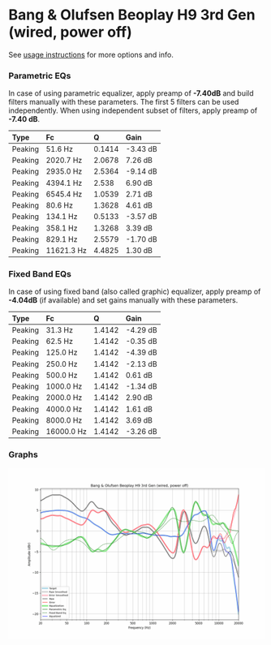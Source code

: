 # Bang & Olufsen Beoplay H9 3rd Gen (wired, power off)
See [usage instructions](https://github.com/jaakkopasanen/AutoEq#usage) for more options and info.

### Parametric EQs
In case of using parametric equalizer, apply preamp of **-7.40dB** and build filters manually
with these parameters. The first 5 filters can be used independently.
When using independent subset of filters, apply preamp of **-7.40 dB**.

| Type    | Fc         |      Q | Gain     |
|:--------|:-----------|:-------|:---------|
| Peaking | 51.6 Hz    | 0.1414 | -3.43 dB |
| Peaking | 2020.7 Hz  | 2.0678 | 7.26 dB  |
| Peaking | 2935.0 Hz  | 2.5364 | -9.14 dB |
| Peaking | 4394.1 Hz  | 2.538  | 6.90 dB  |
| Peaking | 6545.4 Hz  | 1.0539 | 2.71 dB  |
| Peaking | 80.6 Hz    | 1.3628 | 4.61 dB  |
| Peaking | 134.1 Hz   | 0.5133 | -3.57 dB |
| Peaking | 358.1 Hz   | 1.3268 | 3.39 dB  |
| Peaking | 829.1 Hz   | 2.5579 | -1.70 dB |
| Peaking | 11621.3 Hz | 4.4825 | 1.30 dB  |

### Fixed Band EQs
In case of using fixed band (also called graphic) equalizer, apply preamp of **-4.04dB**
(if available) and set gains manually with these parameters.

| Type    | Fc         |      Q | Gain     |
|:--------|:-----------|:-------|:---------|
| Peaking | 31.3 Hz    | 1.4142 | -4.29 dB |
| Peaking | 62.5 Hz    | 1.4142 | -0.35 dB |
| Peaking | 125.0 Hz   | 1.4142 | -4.39 dB |
| Peaking | 250.0 Hz   | 1.4142 | -2.13 dB |
| Peaking | 500.0 Hz   | 1.4142 | 0.61 dB  |
| Peaking | 1000.0 Hz  | 1.4142 | -1.34 dB |
| Peaking | 2000.0 Hz  | 1.4142 | 2.90 dB  |
| Peaking | 4000.0 Hz  | 1.4142 | 1.61 dB  |
| Peaking | 8000.0 Hz  | 1.4142 | 3.69 dB  |
| Peaking | 16000.0 Hz | 1.4142 | -3.26 dB |

### Graphs
![](./Bang%20&%20Olufsen%20Beoplay%20H9%203rd%20Gen%20(wired,%20power%20off).png)